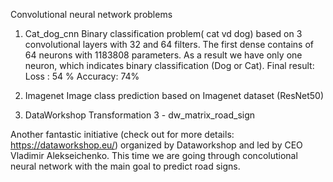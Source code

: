 Convolutional neural network problems


1.	Cat_dog_cnn
Binary classification problem( cat vd dog) based on 3 convolutional layers with 32 and 64 filters. The first dense contains of 64 neurons with 1183808 parameters. As a result we have only one neuron, which indicates binary classification (Dog or Cat).
Final result: Loss : 54 % Accuracy: 74%

2.	Imagenet
Image class prediction based on Imagenet dataset (ResNet50)


3. DataWorkshop Transformation 3 - dw_matrix_road_sign 

 Another fantastic initiative (check out for more details: https://dataworkshop.eu/) organized by Dataworkshop and led by CEO  Vladimir Alekseichenko. This time we are going through concolutional neural network with the main goal to predict road signs.
